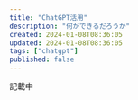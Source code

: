 ```yaml
---
title: "ChatGPT活用"
description: "何ができるだろうか"
created: 2024-01-08T08:36:05
updated: 2024-01-08T08:36:05
tags: ["chatgpt"]
published: false
---
```

記載中

